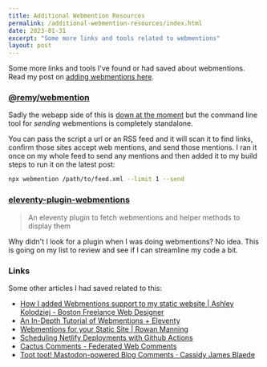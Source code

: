 ```yaml
---
title: Additional Webmention Resources
permalink: /additional-webmention-resources/index.html
date: 2023-01-31
excerpt: "Some more links and tools related to webmentions"
layout: post
---
```


Some more links and tools I've found or had saved about webmentions. Read my post on [adding webmentions here](/adding-webmentions-to-your-site/).

### [@remy/webmention](https://github.com/remy/wm)

Sadly the webapp side of this is [down at the moment](https://remysharp.com/2023/01/30/on-vercel-if-some-of-my-sites-are-down) but the command line tool for _sending_ webmentions is completely standalone.

You can pass the script a url or an RSS feed and it will scan it to find links, confirm those sites accept web mentions, and send those mentions. I ran it once on my whole feed to send any mentions and then added it to my build steps to run it on the latest post:

```bash
npx webmention /path/to/feed.xml --limit 1 --send
```

### [eleventy-plugin-webmentions](https://github.com/CodeFoodPixels/eleventy-plugin-webmentions)

> An eleventy plugin to fetch webmentions and helper methods to display them

Why didn't I look for a plugin when I was doing webmentions? No idea. This is going on my list to review and see if I can streamline my code a bit.

### Links

Some other articles I had saved related to this:

- [How I added Webmentions support to my static website | Ashley Kolodziej - Boston Freelance Web Designer](https://ashleykolodziej.com/add-webmentions-to-static-site/)
- [An In-Depth Tutorial of Webmentions + Eleventy](https://sia.codes/posts/webmentions-eleventy-in-depth/)
- [Webmentions for your Static Site | Rowan Manning](https://rowanmanning.com/posts/webmentions-for-your-static-site/)
- [Scheduling Netlify Deployments with Github Actions](https://css-irl.info/scheduling-netlify-deployments-with-github-actions/)
- [Cactus Comments - Federated Web Comments](https://cactus.chat/)
- [Toot toot! Mastodon-powered Blog Comments ⋅ Cassidy James Blaede](https://cassidyjames.com/blog/fediverse-blog-comments-mastodon/)

